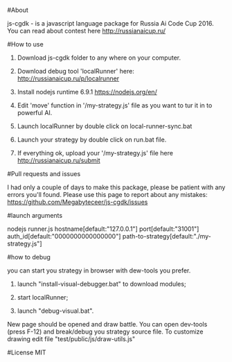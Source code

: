 #About

js-cgdk - is a javascript language package for Russia Ai Code Cup 2016.
You can read about contest here http://russianaicup.ru/


#How to use

1. Download js-cgdk folder to any where on your computer.

2. Download debug tool 'localRunner' here: http://russianaicup.ru/p/localrunner

3. Install nodejs runtime 6.9.1 https://nodejs.org/en/


4. Edit 'move' function in '/my-strategy.js' file as you want to tur it in to powerful AI.

5. Launch localRunner by double click on local-runner-sync.bat

6. Launch your strategy by double click on run.bat file.

7. If everything ok, upload your '/my-strategy.js' file here http://russianaicup.ru/submit

#Pull requests and issues

I had only a couple of days to make this package, please be patient with any errors you'll found.
Please use this page to report about any mistakes: https://github.com/Megabyteceer/js-cgdk/issues

#launch arguments

nodejs runner.js hostname[default:"127.0.0.1"] port[default:"31001"] auth_id[default:"0000000000000000"] path-to-strategy[default:"./my-strategy.js"]

#how to debug

you can start you strategy in browser with dew-tools you prefer.

1. launch "install-visual-debugger.bat" to download modules;

2. start localRunner;

3. launch "debug-visual.bat". 

New page should be opened and draw battle. You can open dev-tools (press F-12) and break/debug you strategy source file.
To customize drawing edit file "test/public/js/draw-utils.js"


#License
MIT